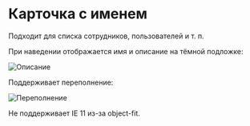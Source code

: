 # Карточка с именем

Подходит для списка сотрудников, пользователей и т. п.

При наведении отображается имя и описание на тёмной подложке:

![Описание](https://github.com/twiggie-rocks/components/blob/master/card/about0.png)

Поддерживает переполнение:

![Переполнение](https://github.com/twiggie-rocks/components/blob/master/card/about1.png)

Не поддерживает IE 11 из-за object-fit. 

